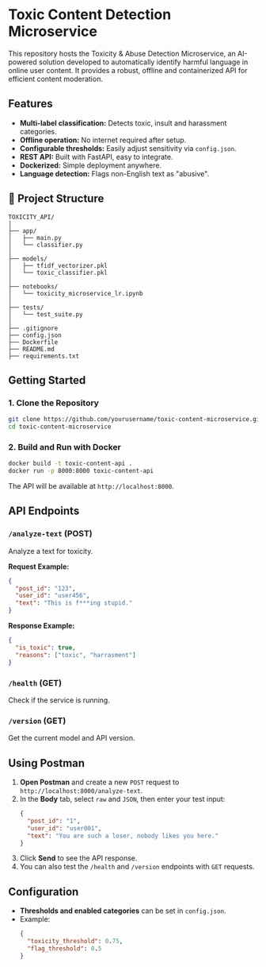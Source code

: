 # Toxic Content Detection Microservice
This repository hosts the Toxicity & Abuse Detection Microservice, an AI-powered solution developed to automatically identify harmful language in online user content. It provides a robust, offline and containerized API for efficient content moderation.

## Features

- **Multi-label classification:** Detects toxic, insult and harassment categories.
- **Offline operation:** No internet required after setup.
- **Configurable thresholds:** Easily adjust sensitivity via `config.json`.
- **REST API:** Built with FastAPI, easy to integrate.
- **Dockerized:** Simple deployment anywhere.
- **Language detection:** Flags non-English text as "abusive".

## 📁 Project Structure

```plaintext
TOXICITY_API/
│
├── app/
│   ├── main.py                         
│   └── classifier.py                    
│
├── models/
│   ├── tfidf_vectorizer.pkl            
│   └── toxic_classifier.pkl             
│
├── notebooks/
│   └── toxicity_microservice_lr.ipynb   
│
├── tests/
│   └── test_suite.py                    
│
├── .gitignore                           
├── config.json                          
├── Dockerfile                           
├── README.md                            
├── requirements.txt                     
```
## Getting Started

### 1. Clone the Repository

```bash
git clone https://github.com/yourusername/toxic-content-microservice.git
cd toxic-content-microservice
```


### 2. Build and Run with Docker

```bash
docker build -t toxic-content-api .
docker run -p 8000:8000 toxic-content-api
```

The API will be available at `http://localhost:8000`.


## API Endpoints

### `/analyze-text` (POST)

Analyze a text for toxicity.

**Request Example:**
```json
{
  "post_id": "123",
  "user_id": "user456",
  "text": "This is f***ing stupid."
}
```

**Response Example:**
```json
{
  "is_toxic": true,
  "reasons": ["toxic", "harrasment"]
}
```

### `/health` (GET)

Check if the service is running.

### `/version` (GET)

Get the current model and API version.


## Using Postman

1. **Open Postman** and create a new `POST` request to `http://localhost:8000/analyze-text`.
2. In the **Body** tab, select `raw` and `JSON`, then enter your test input:
    ```json
    {
      "post_id": "1",
      "user_id": "user001",
      "text": "You are such a loser, nobody likes you here."
    }
    ```
3. Click **Send** to see the API response.
4. You can also test the `/health` and `/version` endpoints with `GET` requests.



## Configuration

- **Thresholds and enabled categories** can be set in `config.json`.
- Example:
    ```json
    {
      "toxicity_threshold": 0.75,
      "flag_threshold": 0.5
    }
    ```


